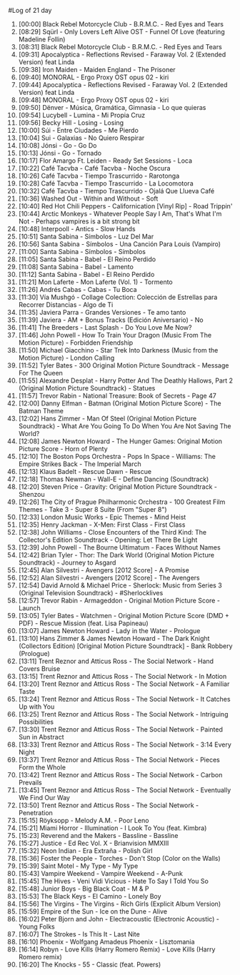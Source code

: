 #Log of 21 day

1. [00:00] Black Rebel Motorcycle Club - B.R.M.C. - Red Eyes and Tears
1. [08:29] Sqürl - Only Lovers Left Alive OST - Funnel Of Love (featuring Madeline Follin)
1. [08:31] Black Rebel Motorcycle Club - B.R.M.C. - Red Eyes and Tears
1. [09:31] Apocalyptica - Reflections Revised - Faraway Vol. 2 (Extended Version) feat Linda
1. [09:38] Iron Maiden - Maiden England - The Prisoner
1. [09:40] MONORAL - Ergo Proxy OST opus 02 - kiri
1. [09:44] Apocalyptica - Reflections Revised - Faraway Vol. 2 (Extended Version) feat Linda
1. [09:48] MONORAL - Ergo Proxy OST opus 02 - kiri
1. [09:50] Dënver - Música, Gramática, Gimnasia - Lo que quieras
1. [09:54] Lucybell - Lumina - Mi Propia Cruz
1. [09:56] Becky Hill - Losing - Losing
1. [10:00] Súi - Entre Ciudades - Me Pierdo
1. [10:04] Sui - Galaxias - No Quiero Respirar
1. [10:08] Jónsi - Go - Go Do
1. [10:13] Jónsi - Go - Tornado
1. [10:17] Flor Amargo Ft. Leiden - Ready Set Sessions - Loca
1. [10:22] Café Tacvba - Café Tacvba - Noche Oscura
1. [10:26] Café Tacvba - Tiempo Trascurrido - Rarotonga
1. [10:28] Café Tacvba - Tiempo Trascurrido - La Locomotora
1. [10:32] Café Tacvba - Tiempo Trascurrido - Ojalá Que Llueva Café
1. [10:36] Washed Out - Within and Without - Soft
1. [10:40] Red Hot Chili Peppers - Californication [Vinyl Rip] - Road Trippin'
1. [10:44] Arctic Monkeys - Whatever People Say I Am, That's What I'm Not - Perhaps vampires is a bit strong bit
1. [10:48] Interpooll - Antics - Slow Hands
1. [10:51] Santa Sabina - Símbolos - Luz Del Mar
1. [10:56] Santa Sabina - Símbolos - Una Canción Para Louis (Vampiro)
1. [11:00] Santa Sabina - Símbolos - Símbolos
1. [11:05] Santa Sabina - Babel - El Reino Perdido
1. [11:08] Santa Sabina - Babel - Lamento
1. [11:12] Santa Sabina - Babel - El Reino Perdido
1. [11:21] Mon Laferte - Mon Laferte (Vol. 1) - Tormento
1. [11:26] Andrés Cabas - Cabas - Tu Boca
1. [11:30] Vía Mushgó - Collage Colection: Colección de Estrellas para Recorrer Distancias - Algo de Ti
1. [11:35] Javiera Parra - Grandes Versiones - Te amo tanto
1. [11:39] Javiera - AM + Bonus Tracks (Edición Aniversario) - No
1. [11:41] The Breeders - Last Splash - Do You Love Me Now?
1. [11:46] John Powell - How To Train Your Dragon (Music From The Motion Picture) - Forbidden Friendship
1. [11:50] Michael Giacchino - Star Trek Into Darkness (Music from the Motion Picture) - London Calling
1. [11:52] Tyler Bates - 300 Original Motion Picture Soundtrack - Message For The Queen
1. [11:55] Alexandre Desplat - Harry Potter And The Deathly Hallows, Part 2 (Original Motion Picture Soundtrack) - Statues
1. [11:57] Trevor Rabin - National Treasure: Book of Secrets - Page 47
1. [12:00] Danny Elfman - Batman (Original Motion Picture Score) - The Batman Theme
1. [12:02] Hans Zimmer - Man Of Steel (Original Motion Picture Soundtrack) - What Are You Going To Do When You Are Not Saving The World?
1. [12:08] James Newton Howard - The Hunger Games: Original Motion Picture Score - Horn of Plenty
1. [12:10] The Boston Pops Orchestra - Pops In Space - Williams: The Empire Strikes Back - The Imperial March
1. [12:13] Klaus Badelt - Rescue Dawn - Rescue
1. [12:18] Thomas Newman - Wall-E - Define Dancing (Soundtrack)
1. [12:20] Steven Price - Gravity: Original Motion Picture Soundtrack - Shenzou
1. [12:26] The City of Prague Philharmonic Orchestra - 100 Greatest Film Themes - Take 3 - Super 8 Suite (From "Super 8")
1. [12:33] London Music Works - Epic Themes - Mind Heist
1. [12:35] Henry Jackman - X-Men: First Class - First Class
1. [12:38] John Williams - Close Encounters of the Third Kind: The Collector's Edition Soundtrack - Opening: Let There Be Light
1. [12:39] John Powell - The Bourne Ultimatum - Faces Without Names
1. [12:42] Brian Tyler - Thor: The Dark World (Original Motion Picture Soundtrack) - Journey to Asgard
1. [12:45] Alan Silvestri - Avengers [2012 Score] - A Promise
1. [12:52] Alan Silvestri - Avengers [2012 Score] - The Avengers
1. [12:54] David Arnold & Michael Price - Sherlock: Music from Series 3 (Original Television Soundtrack) - #Sherlocklives
1. [12:57] Trevor Rabin - Armageddon - Original Motion Picture Score - Launch
1. [13:05] Tyler Bates - Watchmen - Original Motion Picture Score (DMD + PDF) - Rescue Mission (feat. Lisa Papineau)
1. [13:07] James Newton Howard - Lady in the Water - Prologue
1. [13:10] Hans Zimmer & James Newton Howard - The Dark Knight (Collectors Edition) [Original Motion Picture Soundtrack] - Bank Robbery (Prologue)
1. [13:11] Trent Reznor and Atticus Ross - The Social Network - Hand Covers Bruise
1. [13:15] Trent Reznor and Atticus Ross - The Social Network - In Motion
1. [13:20] Trent Reznor and Atticus Ross - The Social Network - A Familiar Taste
1. [13:24] Trent Reznor and Atticus Ross - The Social Network - It Catches Up with You
1. [13:25] Trent Reznor and Atticus Ross - The Social Network - Intriguing Possibilities
1. [13:30] Trent Reznor and Atticus Ross - The Social Network - Painted Sun in Abstract
1. [13:33] Trent Reznor and Atticus Ross - The Social Network - 3:14 Every Night
1. [13:37] Trent Reznor and Atticus Ross - The Social Network - Pieces Form the Whole
1. [13:42] Trent Reznor and Atticus Ross - The Social Network - Carbon Prevails
1. [13:45] Trent Reznor and Atticus Ross - The Social Network - Eventually We Find Our Way
1. [13:50] Trent Reznor and Atticus Ross - The Social Network - Penetration
1. [15:15] Röyksopp - Melody A.M. - Poor Leno
1. [15:21] Miami Horror - Illumination - I Look To You (feat. Kimbra)
1. [15:23] Reverend and the Makers - Bassline - Bassline
1. [15:27] Justice - Ed Rec Vol. X - Brianvision MMXIII
1. [15:32] Neon Indian - Era Extraña - Polish Girl
1. [15:36] Foster the People - Torches - Don't Stop (Color on the Walls)
1. [15:39] Saint Motel - My Type - My Type
1. [15:43] Vampire Weekend - Vampire Weekend - A-Punk
1. [15:45] The Hives - Veni Vidi Vicious - Hate To Say I Told You So
1. [15:48] Junior Boys - Big Black Coat - M & P
1. [15:53] The Black Keys - El Camino - Lonely Boy
1. [15:56] The Virgins - The Virgins - Rich Girls (Explicit Album Version)
1. [15:59] Empire of the Sun - Ice on the Dune - Alive
1. [16:02] Peter Bjorn and John - Electracoustic (Electronic Acoustic) - Young Folks
1. [16:07] The Strokes - Is This It - Last Nite
1. [16:10] Phoenix - Wolfgang Amadeus Phoenix - Lisztomania
1. [16:14] Robyn - Love Kills (Harry Romero Remix) - Love Kills (Harry Romero remix)
1. [16:20] The Knocks - 55 - Classic (feat. Powers)
